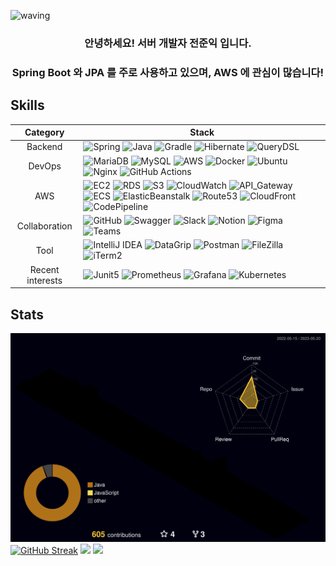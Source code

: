 ![waving](https://capsule-render.vercel.app/api?type=waving&height=150&text=Welcome!&fontAlign=80&fontAlignY=40&color=gradient)

<h3 align="center">
  안녕하세요! 서버 개발자 전준익 입니다.
</h3>

<h3 align="center">
  Spring Boot 와 JPA 를 주로 사용하고 있으며, AWS 에 관심이 많습니다!
</h3>

## Skills 
Category|Stack
:---:|---
Backend|![Spring](https://img.shields.io/badge/Spring_Boot-%236DB33F.svg?style=flat&logo=springboot&logoColor=white) ![Java](https://img.shields.io/badge/java-E6522C.svg?style=flat&logo=openjdk&logoColor=white) ![Gradle](https://img.shields.io/badge/Gradle-02303A.svg?style=flat&logo=Gradle&logoColor=white) ![Hibernate](https://img.shields.io/badge/Hibernate-59666C?style=flat&logo=Hibernate&logoColor=white) ![QueryDSL](https://img.shields.io/badge/QueryDSL-%232671E5?style=flat&logo=QueryDSL&logoColor=white) 
DevOps| ![MariaDB](https://img.shields.io/badge/MariaDB-02303A?style=flat&logo=mariadb&logoColor=white) ![MySQL](https://img.shields.io/badge/mysql-%232671E5.svg?style=fflat&logo=mysql&logoColor=white) ![AWS](https://img.shields.io/badge/AWS-%23F46800.svg?style=flat&logo=amazon-aws&logoColor=white) ![Docker](https://img.shields.io/badge/docker-%230db7ed.svg?style=flat&logo=docker&logoColor=white) ![Ubuntu](https://img.shields.io/badge/Ubuntu-E95420?style=flat&logo=ubuntu&logoColor=white) ![Nginx](https://img.shields.io/badge/nginx-%23009639.svg?style=flat&logo=nginx&logoColor=white) ![GitHub Actions](https://img.shields.io/badge/github%20actions-%232671E5.svg?style=flat&logo=githubactions&logoColor=white)
AWS|![EC2](https://img.shields.io/badge/EC2-%23F46800.svg?style=flat&logo=amazonec2&logoColor=white) ![RDS](https://img.shields.io/badge/RDS-%232671E5.svg?style=flat&logo=amazonrds&logoColor=white) ![S3](https://img.shields.io/badge/S3-%23009639.svg?style=flat&logo=amazons3&logoColor=white) ![CloudWatch](https://img.shields.io/badge/CloudWatch-E6007A.svg?style=flat&logo=amazoncloudwatch&logoColor=white) ![API_Gateway](https://img.shields.io/badge/API_Gateway-EA2328.svg?style=flat&logo=amazonapigateway&logoColor=white) ![ECS](https://img.shields.io/badge/ECS-%23F46800.svg?style=flat&logo=amazonecs&logoColor=white) ![ElasticBeanstalk](https://img.shields.io/badge/Elastic_Beanstalk-%23F46800.svg?style=flat&logo=ElasticBeanstalk&logoColor=white) ![Route53](https://img.shields.io/badge/Route53-%237E4DD2.svg?style=flat&logo=Route53&logoColor=white) ![CloudFront](https://img.shields.io/badge/CloudFront-%237E4DD2.svg?style=flat&logo=CloudFront&logoColor=white) ![CodePipeline](https://img.shields.io/badge/CodePipeline-%23009639.svg?style=flat&logo=CodePipeline&logoColor=white)
Collaboration| ![GitHub](https://img.shields.io/badge/github-%23121011.svg?style=flat&logo=github&logoColor=white) ![Swagger](https://img.shields.io/badge/Swagger-%236DB33F.svg?style=flat&logo=Swagger&logoColor=white) ![Slack](https://img.shields.io/badge/Slack-4A154B?style=flat&logo=slack&logoColor=white) ![Notion](https://img.shields.io/badge/Notion-%23000000.svg?style=flat&logo=notion&logoColor=white) ![Figma](https://img.shields.io/badge/figma-%23F24E1E.svg?style=flat&logo=figma&logoColor=white) ![Teams](https://img.shields.io/badge/Teams-%237E4DD2.svg?style=flat&logo=microsoftteams&logoColor=white)
Tool |![IntelliJ IDEA](https://img.shields.io/badge/IntelliJ_IDEA-000000.svg?style=flat&logo=intellij-idea&logoColor=white) ![DataGrip](https://img.shields.io/badge/DataGrip-000000.svg?style=flat&logo=datagrip&logoColor=white) ![Postman](https://img.shields.io/badge/Postman-%23F24E1E.svg?style=flat&logo=Postman&logoColor=white) ![FileZilla](https://img.shields.io/badge/FileZilla-EA2328.svg?style=flat&logo=filezilla&logoColor=white) ![iTerm2](https://img.shields.io/badge/iTerm2-000000.svg?style=flat&logo=iterm2&logoColor=white)
Recent interests|![Junit5](https://img.shields.io/badge/Junit5-%236DB33F.svg?style=flat&logo=Junit5&logoColor=white) ![Prometheus](https://img.shields.io/badge/Prometheus-E6522C?style=flat&logo=Prometheus&logoColor=white) ![Grafana](https://img.shields.io/badge/grafana-%23F46800.svg?style=fflat&logo=grafana&logoColor=white) ![Kubernetes](https://img.shields.io/badge/kubernetes-%23326ce5.svg?style=flat&logo=kubernetes&logoColor=white)

## Stats
![](./profile-3d-contrib/profile-night-rainbow.svg)
[![GitHub Streak](https://github-readme-streak-stats.herokuapp.com/?user=jji3379&theme=tokyonight)](https://git.io/streak-stats)
<img src="https://github.com/jji3379/jji3379/assets/60234579/5f5db0f6-1c66-4e95-b752-fe4bbdaf80e0">
<img src="https://github.com/jji3379/jji3379/assets/60234579/27383107-2f73-43ea-97e8-3f28f9d7f101">
